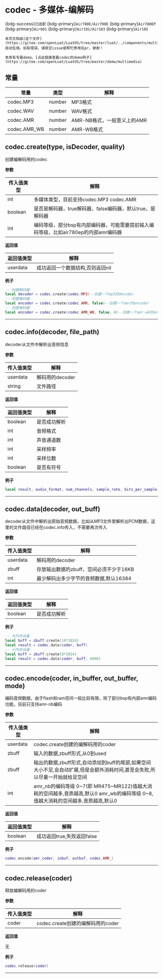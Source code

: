# codec - 多媒体-编解码

{bdg-success}`已适配` {bdg-primary}`Air780E/Air700E` {bdg-primary}`Air780EP` {bdg-primary}`Air601` {bdg-primary}`Air101/Air103` {bdg-primary}`Air105`

```{note}
本页文档由[这个文件](https://gitee.com/openLuat/LuatOS/tree/master/luat/../components/multimedia/luat_lib_multimedia_codec.c)自动生成。如有错误，请提交issue或帮忙修改后pr，谢谢！
```

```{tip}
本库有专属demo，[点此链接查看codec的demo例子](https://gitee.com/openLuat/LuatOS/tree/master/demo/multimedia)
```

## 常量

|常量|类型|解释|
|-|-|-|
|codec.MP3|number|MP3格式|
|codec.WAV|number|WAV格式|
|codec.AMR|number|AMR-NB格式，一般意义上的AMR|
|codec.AMR_WB|number|AMR-WB格式|


## codec.create(type, isDecoder, quality)



创建编解码用的codec

**参数**

|传入值类型|解释|
|-|-|
|int|多媒体类型，目前支持codec.MP3 codec.AMR|
|boolean|是否是解码器，true解码器，false编码器，默认true，是解码器|
|int|编码等级，部分bsp有内部编码器，可能需要提前输入编码等级，比如air780ep的内部amr编码器|

**返回值**

|返回值类型|解释|
|-|-|
|userdata|成功返回一个数据结构,否则返回nil|

**例子**

```lua
-- 创建解码器
local decoder = codec.create(codec.MP3)--创建一个mp3的decoder
-- 创建编码器
local encoder = codec.create(codec.AMR, false)--创建一个amr的encoder
-- 创建编码器
local encoder = codec.create(codec.AMR_WB, false, 8)--创建一个amr-wb的encoder，编码等级默认8

```

---

## codec.info(decoder, file_path)



decoder从文件中解析出音频信息

**参数**

|传入值类型|解释|
|-|-|
|userdata|解码用的decoder|
|string|文件路径|

**返回值**

|返回值类型|解释|
|-|-|
|boolean|是否成功解析|
|int|音频格式|
|int|声音通道数|
|int|采样频率|
|int|采样位数|
|boolean|是否有符号|

**例子**

```lua
local result, audio_format, num_channels, sample_rate, bits_per_sample, is_signed= codec.info(coder, "xxx")

```

---

## codec.data(decoder, out_buff)



decoder从文件中解析出原始音频数据，比如从MP3文件里解析出PCM数据，这里的文件路径已经在codec.info传入，不需要再次传入

**参数**

|传入值类型|解释|
|-|-|
|userdata|解码用的decoder|
|zbuff|存放输出数据的zbuff，空间必须不少于16KB|
|int|最少解码出多少字节的音频数据,默认16384|

**返回值**

|返回值类型|解释|
|-|-|
|boolean|是否成功解析|

**例子**

```lua
-- 大内存设备
local buff = zbuff.create(16*1024)
local result = codec.data(coder, buff)
-- 小内存设备
local buff = zbuff.create(8*1024)
local result = codec.data(coder, buff, 4096)

```

---

## codec.encode(coder, in_buffer, out_buffer, mode)



编码音频数据，由于flash和ram空间一般比较有限，除了部分bsp有内部amr编码功能，目前只支持amr-nb编码

**参数**

|传入值类型|解释|
|-|-|
|userdata|codec.create创建的编解码用的coder|
|zbuff|输入的数据,zbuff形式,从0到used|
|zbuff|输出的数据,zbuff形式,自动添加到buff的尾部,如果空间大小不足,会自动扩展,但是会额外消耗时间,甚至会失败,所以尽量一开始就给足空间|
|int|amr_nb的编码等级 0~7(即 MR475~MR122)值越大消耗的空间越多,音质越高,默认0 amr_wb的编码等级 0~8,值越大消耗的空间越多,音质越高,默认0|

**返回值**

|返回值类型|解释|
|-|-|
|boolean|成功返回true,失败返回false|

**例子**

```lua
codec.encode(amr_coder, inbuf, outbuf, codec.AMR_)

```

---

## codec.release(coder)



释放编解码用的coder

**参数**

|传入值类型|解释|
|-|-|
|coder|codec.create创建的编解码用的coder|

**返回值**

无

**例子**

```lua
codec.release(coder)

```

---

